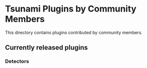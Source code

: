 # Tsunami Plugins by Community Members

This directory contains plugins contributed by community members.

## Currently released plugins

### Detectors
